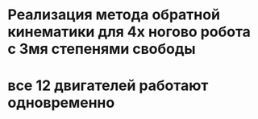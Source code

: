 # Реализация метода обратной кинематики для 4х ногово робота с 3мя степенями свободы
# все 12 двигателей работают одновременно 
